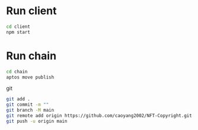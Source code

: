 # Run client

```bash
cd client
npm start
```


# Run chain 

```bash
cd chain
aptos move publish 
```


git

```bash
git add .
git commit -m ""
git branch -M main
git remote add origin https://github.com/caoyang2002/NFT-Copyright.git
git push -u origin main
```

